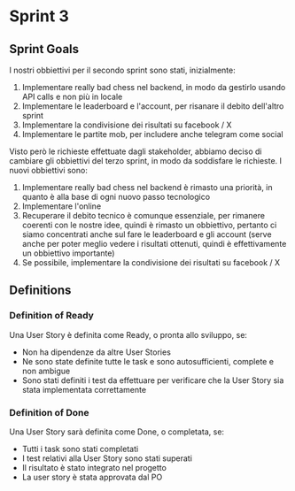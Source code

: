 # Sprint 3

## Sprint Goals

I nostri obbiettivi per il secondo sprint sono stati, inizialmente:
1. Implementare really bad chess nel backend, in modo da gestirlo usando API calls e non più in locale
2. Implementare le leaderboard e l'account, per risanare il debito dell'altro sprint
3. Implementare la condivisione dei risultati su facebook / X
4. Implementare le partite mob, per includere anche telegram come social

Visto però le richieste effettuate dagli stakeholder, abbiamo deciso di cambiare gli obbiettivi del terzo sprint, in modo da soddisfare le richieste. I nuovi obbiettivi sono:
1. Implementare really bad chess nel backend è rimasto una priorità, in quanto è alla base di ogni nuovo passo tecnologico
2. Implementare l'online
3. Recuperare il debito tecnico è comunque essenziale, per rimanere coerenti con le nostre idee, quindi è rimasto un obbiettivo, pertanto ci siamo concentrati anche sul fare le leaderboard e gli account (serve anche per poter meglio vedere i risultati ottenuti, quindi è effettivamente un obbiettivo importante)
4. Se possibile, implementare la condivisione dei risultati su facebook / X

## Definitions

### Definition of Ready
Una User Story è definita come Ready, o pronta allo sviluppo, se:
- Non ha dipendenze da altre User Stories
- Ne sono state definite tutte le task e sono autosufficienti, complete e non ambigue
- Sono stati definiti i test da effettuare per verificare che la User Story sia stata implementata correttamente

### Definition of Done
Una User Story sarà definita come Done, o completata, se:
- Tutti i task sono stati completati
- I test relativi alla User Story sono stati superati
- Il risultato è stato integrato nel progetto
- La user story è stata approvata dal PO 